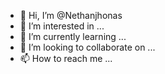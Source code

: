 - 👋 Hi, I’m @Nethanjhonas
- 👀 I’m interested in ...
- 🌱 I’m currently learning ...
- 💞️ I’m looking to collaborate on ...
- 📫 How to reach me ...

<!---
Nethanjhonas/Nethanjhonas is a ✨ special ✨ repository because its `README.md` (this file) appears on your GitHub profile.
You can click the Preview link to take a look at your changes.
--->
